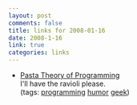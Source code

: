 ```yaml
--- 
layout: post
comments: false
title: links for 2008-01-16
date: 2008-1-16
link: true
categories: links
---
```

<ul class="delicious">
	<li>
		<div class="delicious-link"><a href="http://www.cs.brandeis.edu/~dkw/C-humor/pasta.txt">Pasta Theory of Programming</a></div>
		<div class="delicious-extended">I'll have the ravioli please.</div>
		<div class="delicious-tags">(tags: <a href="http://del.icio.us/zanshin/programming">programming</a> <a href="http://del.icio.us/zanshin/humor">humor</a> <a href="http://del.icio.us/zanshin/geek">geek</a>)</div>
	</li>
</ul>
